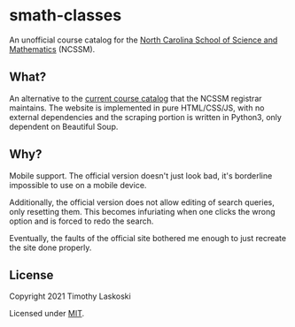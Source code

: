 # smath-classes

An unofficial course catalog for the [North Carolina School of Science and Mathematics](https://ncssm.edu) (NCSSM).

## What?

An alternative to the [current course catalog](https://uniapp.ncssm.edu/registrar/catalog/course_catalog_beta1.3.1.php) that the NCSSM registrar maintains. The website is implemented in pure HTML/CSS/JS, with no external dependencies and the scraping portion is written in Python3, only dependent on Beautiful Soup.

## Why?

Mobile support. The official version doesn't just look bad, it's borderline impossible to use on a mobile device.

Additionally, the official version does not allow editing of search queries, only resetting them. This becomes infuriating when one clicks the wrong option and is forced to redo the search.

Eventually, the faults of the official site bothered me enough to just recreate the site done properly.

## License

Copyright 2021 Timothy Laskoski

Licensed under [MIT](https://github.com/tslnc04/smath-classes/blob/main/LICENSE).

